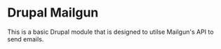 # Drupal Mailgun
This is a basic Drupal module that is designed to utilse Mailgun's API to send emails.
